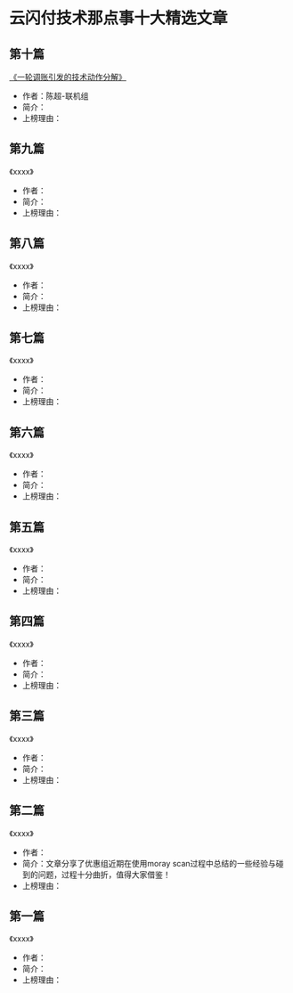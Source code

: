 # 云闪付技术那点事十大精选文章
## 第十篇
[《一轮调账引发的技术动作分解》](https://www.baidu.com)
* 作者：陈超-联机组
* 简介：
* 上榜理由：

## 第九篇
《xxxx》
* 作者：
* 简介：
* 上榜理由：

## 第八篇
《xxxx》
* 作者：
* 简介：
* 上榜理由：

## 第七篇
《xxxx》
* 作者：
* 简介：
* 上榜理由：

## 第六篇
《xxxx》
* 作者：
* 简介：
* 上榜理由：

## 第五篇
《xxxx》
* 作者：
* 简介：
* 上榜理由：

## 第四篇
《xxxx》
* 作者：
* 简介：
* 上榜理由：

## 第三篇
《xxxx》
* 作者：
* 简介：
* 上榜理由：

## 第二篇
《xxxx》
* 作者：
* 简介：文章分享了优惠组近期在使用moray scan过程中总结的一些经验与碰到的问题，过程十分曲折，值得大家借鉴！
* 上榜理由：

## 第一篇
《xxxx》
* 作者：
* 简介：
* 上榜理由：